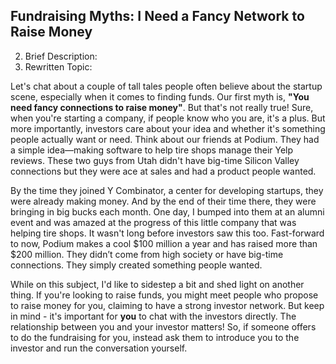 ## Fundraising Myths: I Need a Fancy Network to Raise Money

2. Brief Description: 
3. Rewritten Topic:

Let's chat about a couple of tall tales people often believe about the startup scene, especially when it comes to finding funds. Our first myth is, **"You need fancy connections to raise money"**. But that's not really true! Sure, when you're starting a company, if people know who you are, it's a plus. But more importantly, investors care about your idea and whether it's something people actually want or need. Think about our friends at Podium. They had a simple idea—making software to help tire shops manage their Yelp reviews. These two guys from Utah didn't have big-time Silicon Valley connections but they were ace at sales and had a product people wanted.

By the time they joined Y Combinator, a center for developing startups, they were already making money. And by the end of their time there, they were bringing in big bucks each month. One day, I bumped into them at an alumni event and was amazed at the progress of this little company that was helping tire shops. It wasn't long before investors saw this too. Fast-forward to now, Podium makes a cool $100 million a year and has raised more than $200 million. They didn’t come from high society or have big-time connections. They simply created something people wanted.

While on this subject, I'd like to sidestep a bit and shed light on another thing. If you're looking to raise funds, you might meet people who propose to raise money for you, claiming to have a strong investor network. But keep in mind - it's important for **you** to chat with the investors directly. The relationship between you and your investor matters! So, if someone offers to do the fundraising for you, instead ask them to introduce you to the investor and run the conversation yourself.

